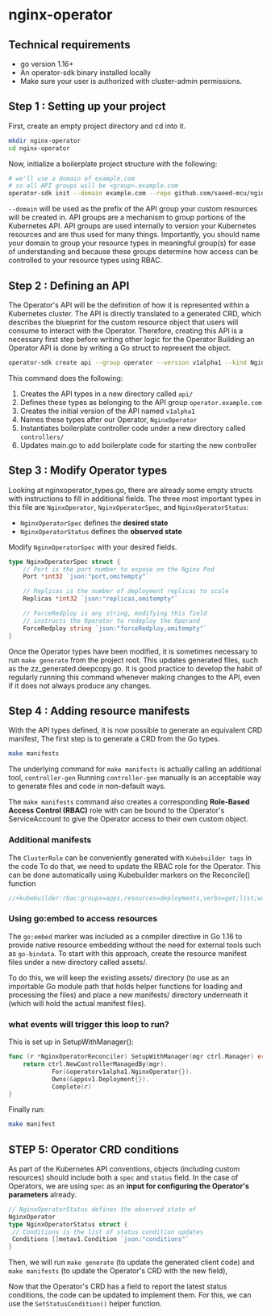 # nginx-operator

## Technical requirements
* go version 1.16+
* An operator-sdk binary installed locally
* Make sure your user is authorized with cluster-admin permissions.

## Step 1 : Setting up your project

First, create an empty project directory and cd into it.
```bash
mkdir nginx-operator
cd nginx-operator
```

Now, initialize a boilerplate project structure with the following:

```bash
# we'll use a domain of example.com
# so all API groups will be <group>.example.com
operator-sdk init --domain example.com --repo github.com/saeed-mcu/nginx-operator
```

`--domain` will be used as the prefix of the API group your custom resources will be created in. API groups are a mechanism to group portions of the Kubernetes API. API groups are used internally to version your Kubernetes resources and are thus used for many things. Importantly, you should name your domain to group your resource types in meaningful group(s) for ease of understanding and because these groups determine how access can be controlled to your resource types using RBAC.


## Step 2 : Defining an API
The Operator's API will be the definition of how it is represented within a Kubernetes
cluster. The API is directly translated to a generated CRD, which describes the blueprint
for the custom resource object that users will consume to interact with the Operator.
Therefore, creating this API is a necessary first step before writing other logic for the Operator
Building an Operator API is done by writing a Go struct to represent the object.

```bash
operator-sdk create api --group operator --version v1alpha1 --kind NginxOperator --resource --controller
```
This command does the following:
1. Creates the API types in a new directory called `api/`
2. Defines these types as belonging to the API group `operator.example.com`
3. Creates the initial version of the API named `v1alpha1`
4. Names these types after our Operator, `NginxOperator`
5. Instantiates boilerplate controller code under a new directory called `controllers/`
6. Updates main.go to add boilerplate code for starting the new controller

## Step 3 : Modify Operator types
Looking at nginxoperator_types.go, there are already some empty structs with instructions to fill in additional fields.
The three most important types in this file are `NginxOperator`, `NginxOperatorSpec`, and `NginxOperatorStatus`:

* `NginxOperatorSpec` defines the **desired state**
* `NginxOperatorStatus` defines the **observed state**

Modify  `NginxOperatorSpec` with your desired fields.
```go
type NginxOperatorSpec struct {
	// Port is the port number to expose on the Nginx Pod
	Port *int32 `json:"port,omitempty"`

	// Replicas is the number of deployment replicas to scale
	Replicas *int32 `json:"replicas,omitempty"`

	// ForceRedploy is any string, modifying this field
	// instructs the Operator to redeploy the Operand
	ForceRedploy string `json:"forceRedploy,omitempty"`
}
```
Once the Operator types have been modified, it is sometimes necessary to run `make generate` from the project root.
This updates generated files, such as the zz_generated.deepcopy.go. It is good practice to develop the habit of
regularly running this command whenever making changes to the API, even if it does not always produce any changes.

## Step 4 : Adding resource manifests
With the API types defined, it is now possible to generate an equivalent CRD manifest,
The first step is to generate a CRD from the Go types.
```bash
make manifests
```
The underlying command for `make manifests` is actually calling an additional tool, `controller-gen`
Running `controller-gen` manually is an acceptable way to generate files and code in non-default ways.

The `make manifests` command also creates a corresponding **Role-Based Access Control (RBAC)** role
with can be bound to the Operator's ServiceAccount to give the Operator access to their own custom object.

### Additional manifests
The `ClusterRole` can be conveniently generated with `Kubebuilder tags` in the code
To do that, we need to update the RBAC role for the Operator.
This can be done automatically using Kubebuilder markers on the Reconcile() function
```go
//+kubebuilder:rbac:groups=apps,resources=deployments,verbs=get;list;watch;create;update;patch;delete
```

### Using go:embed to access resources
The `go:embed` marker was included as a compiler directive in Go 1.16 to provide native
resource embedding without the need for external tools such as `go-bindata`.
To start with  this approach, create the resource manifest files under a new directory called assets/.

To do this, we will keep the existing assets/ directory (to use as an importable
Go module path that holds helper functions for loading and processing the files) and place
a new manifests/ directory underneath it (which will hold the actual manifest files).


### what events will trigger this loop to run?
This is set up in SetupWithManager():
```go
func (r *NginxOperatorReconciler) SetupWithManager(mgr ctrl.Manager) error {
    return ctrl.NewControllerManagedBy(mgr).
            For(&operatorv1alpha1.NginxOperator{}).
            Owns(&appsv1.Deployment{}).
            Complete(r)
}
```
Finally run:
```bash
make manifest
```

## STEP 5: Operator CRD conditions
As part of the Kubernetes API conventions, objects (including custom resources) should
include both a `spec` and `status` field. In the case of Operators, we are using `spec`
as an **input for configuring the Operator's parameters** already.

```go
// NginxOperatorStatus defines the observed state of
NginxOperator
type NginxOperatorStatus struct {
 // Conditions is the list of status condition updates
 Conditions []metav1.Condition `json:"conditions"`
}
```
Then, we will run `make generate` (to update the generated client code) and
`make manifests` (to update the Operator's CRD with the new field),


Now that the Operator's CRD has a field to report the latest status conditions, the code
can be updated to implement them. For this, we can use the `SetStatusCondition()` helper function.
